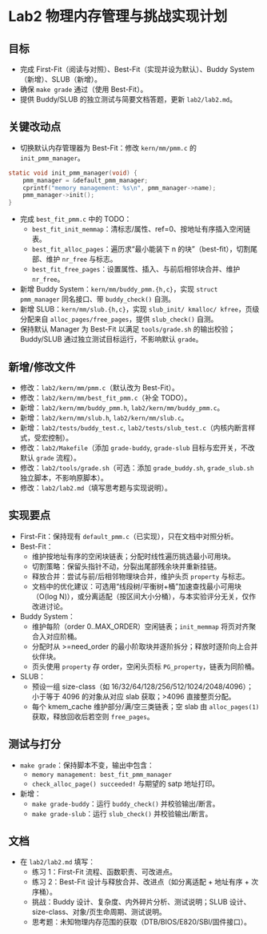 # Lab2 物理内存管理与挑战实现计划

## 目标

- 完成 First-Fit（阅读与对照）、Best-Fit（实现并设为默认）、Buddy System（新增）、SLUB（新增）。
- 确保 `make grade` 通过（使用 Best-Fit）。
- 提供 Buddy/SLUB 的独立测试与简要文档答题，更新 `lab2/lab2.md`。

## 关键改动点

- 切换默认内存管理器为 Best-Fit：修改 `kern/mm/pmm.c` 的 `init_pmm_manager`。

```35:40:lab2/kern/mm/pmm.c
static void init_pmm_manager(void) {
    pmm_manager = &default_pmm_manager;
    cprintf("memory management: %s\n", pmm_manager->name);
    pmm_manager->init();
}
```

- 完成 `best_fit_pmm.c` 中的 TODO：
  - `best_fit_init_memmap`：清标志/属性、ref=0、按地址有序插入空闲链表。
  - `best_fit_alloc_pages`：遍历求“最小能装下 n 的块”（best-fit），切割尾部、维护 `nr_free` 与标志。
  - `best_fit_free_pages`：设置属性、插入、与前后相邻块合并、维护 `nr_free`。
- 新增 Buddy System：`kern/mm/buddy_pmm.{h,c}`，实现 `struct pmm_manager` 同名接口、带 `buddy_check()` 自测。
- 新增 SLUB：`kern/mm/slub.{h,c}`，实现 `slub_init/ kmalloc/ kfree`，页级分配来自 `alloc_pages/free_pages`，提供 `slub_check()` 自测。
- 保持默认 Manager 为 Best-Fit 以满足 `tools/grade.sh` 的输出校验；Buddy/SLUB 通过独立测试目标运行，不影响默认 `grade`。

## 新增/修改文件

- 修改：`lab2/kern/mm/pmm.c`（默认改为 Best-Fit）。
- 修改：`lab2/kern/mm/best_fit_pmm.c`（补全 TODO）。
- 新增：`lab2/kern/mm/buddy_pmm.h`, `lab2/kern/mm/buddy_pmm.c`。
- 新增：`lab2/kern/mm/slub.h`, `lab2/kern/mm/slub.c`。
- 新增：`lab2/tests/buddy_test.c`, `lab2/tests/slub_test.c`（内核内断言样式，受宏控制）。
- 修改：`lab2/Makefile`（添加 `grade-buddy`, `grade-slub` 目标与宏开关，不改默认 `grade` 流程）。
- 修改：`lab2/tools/grade.sh`（可选：添加 `grade_buddy.sh`, `grade_slub.sh` 独立脚本，不影响原脚本）。
- 修改：`lab2/lab2.md`（填写思考题与实现说明）。

## 实现要点

- First-Fit：保持现有 `default_pmm.c`（已实现），只在文档中对照分析。
- Best-Fit：
  - 维护按地址有序的空闲块链表；分配时线性遍历挑选最小可用块。
  - 切割策略：保留头指针不动，分裂出尾部残余块并重新挂链。
  - 释放合并：尝试与前/后相邻物理块合并，维护头页 `property` 与标志。
  - 文档中的优化建议：可选用“线段树/平衡树+桶”加速查找最小可用块（O(log N)），或分离适配（按区间大小分桶），与本实验评分无关，仅作改进讨论。
- Buddy System：
  - 维护每阶（order 0..MAX_ORDER）空闲链表；`init_memmap` 将页对齐聚合入对应阶桶。
  - 分配时从 >=need_order 的最小阶取块并逐阶拆分；释放时逐阶向上合并伙伴块。
  - 页头使用 `property` 存 order，空闲头页标 `PG_property`，链表为同阶桶。
- SLUB：
  - 预设一组 size-class（如 16/32/64/128/256/512/1024/2048/4096）；小于等于 4096 的对象从对应 slab 获取；>4096 直接整页分配。
  - 每个 kmem_cache 维护部分/满/空三类链表；空 slab 由 `alloc_pages(1)` 获取，释放回收后若空则 `free_pages`。

## 测试与打分

- `make grade`：保持脚本不变，输出中包含：
  - `memory management: best_fit_pmm_manager`
  - `check_alloc_page() succeeded!` 与期望的 satp 地址打印。
- 新增：
  - `make grade-buddy`：运行 `buddy_check()` 并校验输出/断言。
  - `make grade-slub`：运行 `slub_check()` 并校验输出/断言。

## 文档

- 在 `lab2/lab2.md` 填写：
  - 练习 1：First-Fit 流程、函数职责、可改进点。
  - 练习 2：Best-Fit 设计与释放合并、改进点（如分离适配 + 地址有序 + 次序桶）。
  - 挑战：Buddy 设计、复杂度、内外碎片分析、测试说明；SLUB 设计、size-class、对象/页生命周期、测试说明。
  - 思考题：未知物理内存范围的获取（DTB/BIOS/E820/SBI/固件接口）。
